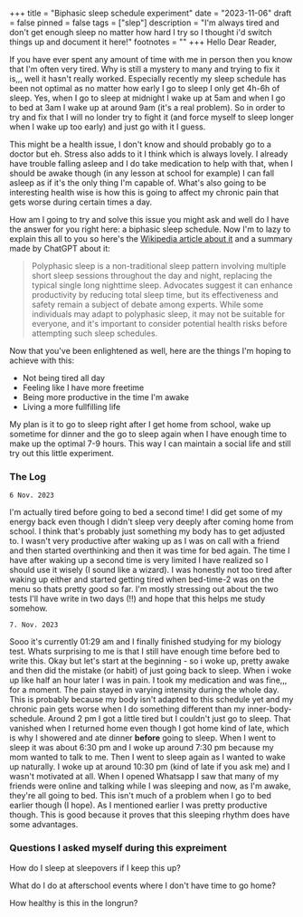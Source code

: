 +++
title = "Biphasic sleep schedule experiment"
date = "2023-11-06"
draft = false
pinned = false
tags = ["slep"]
description = "I'm always tired and don't get enough sleep no matter how hard I try so I thought i'd switch things up and document it here!"
footnotes = ""
+++
Hello Dear Reader,

If you have ever spent any amount of time with me in person then you know that I'm often very tired. Why is still a mystery to many and trying to fix it is,,, well it hasn't really worked. Especially recently my sleep schedule has been not optimal as no matter how early I go to sleep I only get 4h-6h of sleep. Yes, when I go to sleep at midnight I wake up at 5am and when I go to bed at 3am I wake up at around 9am (it's a real problem). So in order to try and fix that I will no londer try to fight it (and force myself to sleep longer when I wake up too early) and just go with it I guess. 

This might be a health issue, I don't know and should probably go to a doctor but eh. Stress also adds to it I think which is always lovely. I already have trouble falling asleep and I do take medication to help with that, when I should be awake though (in any lesson at school for example) I can fall asleep as if it's the only thing I'm capable of. What's also going to be interesting health wise is how this is going to affect my chronic pain that gets worse during certain times a day. 

How am I going to try and solve this issue you might ask and well do I have the answer for you right here: a biphasic sleep schedule. Now I'm to lazy to explain this all to you so here's the [Wikipedia article about it](https://en.wikipedia.org/wiki/Polyphasic_sleep) and a summary made by ChatGPT about it:

> Polyphasic sleep is a non-traditional sleep pattern involving multiple short sleep sessions throughout the day and night, replacing the typical single long nighttime sleep. Advocates suggest it can enhance productivity by reducing total sleep time, but its effectiveness and safety remain a subject of debate among experts. While some individuals may adapt to polyphasic sleep, it may not be suitable for everyone, and it's important to consider potential health risks before attempting such sleep schedules.

Now that you've been enlightened as well, here are the things I'm hoping to achieve with this:

* Not being tired all day
* Feeling like I have more freetime
* Being more productive in the time I'm awake
* Living a more fullfilling life

My plan is it to go to sleep right after I get home from school, wake up sometime for dinner and the go to sleep again when I have enough time to make up the optimal 7-9 hours. This way I can maintain a social life and still try out this little experiment.





### The Log

`6 Nov. 2023`

I'm actually tired before going to bed a second time! I did get some of my energy back even though I didn't sleep very deeply after coming home from school. I think that's probably just something my body has to get adjusted to. I wasn't very productive after waking up as I was on call with a friend and then started overthinking and then it was time for bed again. The time I have after waking up a second time is very limited I have realized so I should use it wisely (I sound like a wizard). I was honestly not too tired after waking up either and started getting tired when bed-time-2 was on the menu so thats pretty good so far. I'm mostly stressing out about the two tests I'll have write in two days (!!) and hope that this helps me study somehow.



`7. Nov. 2023`

Sooo it's currently 01:29 am and I finally finished studying for my biology test. Whats surprising to me is that I still have enough time before bed to write this. Okay but let's start at the beginning - so i woke up, pretty awake and then did the mistake (or habit) of just going back to sleep. When i woke up like half an hour later I was in pain. I took my medication and was fine,,, for a moment. The pain stayed in varying intensity during the whole day. This is probably because my body isn't adapted to this schedule yet and my chronic pain gets worse when I do something different than my inner-body-schedule. Around 2 pm I got a little tired but I couldn't just go to sleep. That vanished when I returned home even though I got home kind of late, which is why I showered and ate dinner **before** going to sleep. When I went to sleep it was about 6:30 pm and I woke up around 7:30 pm because my mom wanted to talk to me. Then I went to sleep again as I wanted to wake up naturally. I woke up at around 10:30 pm (kind of late if you ask me) and I wasn't motivated at all. When I opened Whatsapp I saw that many of my friends were online and talking while I was sleeping and now, as I'm awake, they're all going to bed. This isn't much of a problem when I go to bed earlier though (I hope). As I mentioned earlier I was pretty productive though. This is good because it proves that this sleeping rhythm does have some advantages. 





### Questions I asked myself during this expreiment

How do I sleep at sleepovers if I keep this up?

What do I do at afterschool events where I don't have time to go home?

How healthy is this in the longrun?